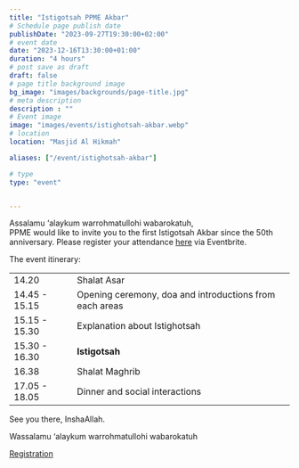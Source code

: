 ```yaml
---
title: "Istigotsah PPME Akbar"
# Schedule page publish date
publishDate: "2023-09-27T19:30:00+02:00"
# event date
date: "2023-12-16T13:30:00+01:00"
duration: "4 hours"
# post save as draft
draft: false
# page title background image
bg_image: "images/backgrounds/page-title.jpg"
# meta description
description : ""
# Event image
image: "images/events/istighotsah-akbar.webp"
# location
location: "Masjid Al Hikmah"

aliases: ["/event/istighotsah-akbar"]

# type
type: "event"


---
```

Assalamu ‘alaykum warrohmatullohi wabarokatuh,<br/>
PPME would like to invite you to the first Istigotsah Akbar since the 50th anniversary.
Please register your attendance [here](https://www.eventbrite.com/e/tickets-istigotsah-ppme-akbar-749016156487) via Eventbrite.


The event itinerary:




|   |   |
|--------|--|
| 14.20 | Shalat Asar   |
| 14.45 - 15.15 | Opening ceremony, doa and introductions from each areas |
| 15.15 - 15.30 | Explanation about Istighotsah |
| 15.30 - 16.30 | **Istigotsah** |
| 16.38 | Shalat Maghrib |
| 17.05 - 18.05 | Dinner and social interactions |

See you there, InshaAllah.

Wassalamu ‘alaykum warrohmatullohi wabarokatuh



<a class="btn btn-primary" href="https://www.eventbrite.com/e/tickets-istigotsah-ppme-akbar-749016156487" role="button">Registration</a>